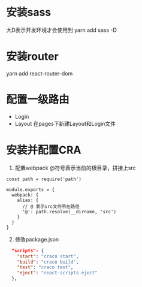 # 安装sass

大D表示开发环境才会使用到
yarn add sass -D

# 安装router

yarn add react-router-dom

# 配置一级路由
* Login
* Layout
在pages下新建Layout和Login文件

# 安装并配置CRA
1. 配置webpack
@符号表示当前的根目录，拼接上src

```jaavscript
const path = require('path')

module.exports = {
  webpack: {
    alias: {
      // @ 表示src文件所在路径
      '@': path.resolve(__dirname, 'src')
    }
  }
}
```

2. 修改package.json

```json
  "scripts": {
    "start": "craco start",
    "build": "craco build",
    "test": "craco test",
    "eject": "react-scripts eject"
  },
```
